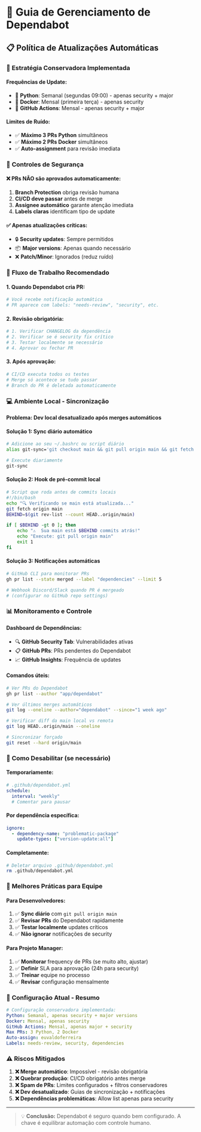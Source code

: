# 🤖 Guia de Gerenciamento de Dependabot

## 📋 Política de Atualizações Automáticas

### 🎯 **Estratégia Conservadora Implementada**

#### **Frequências de Update:**
- 🐍 **Python**: Semanal (segundas 09:00) - apenas security + major
- 🐳 **Docker**: Mensal (primeira terça) - apenas security
- 🔧 **GitHub Actions**: Mensal - apenas security + major

#### **Limites de Ruído:**
- ✅ **Máximo 3 PRs Python** simultâneos
- ✅ **Máximo 2 PRs Docker** simultâneos
- ✅ **Auto-assignment** para revisão imediata

### 🚨 **Controles de Segurança**

#### **❌ PRs NÃO são aprovados automaticamente:**
1. **Branch Protection** obriga revisão humana
2. **CI/CD deve passar** antes de merge
3. **Assignee automático** garante atenção imediata
4. **Labels claras** identificam tipo de update

#### **✅ Apenas atualizações críticas:**
- 🔒 **Security updates**: Sempre permitidos
- 📦 **Major versions**: Apenas quando necessário
- ❌ **Patch/Minor**: Ignorados (reduz ruído)

### 🔄 **Fluxo de Trabalho Recomendado**

#### **1. Quando Dependabot cria PR:**
```bash
# Você recebe notificação automática
# PR aparece com labels: "needs-review", "security", etc.
```

#### **2. Revisão obrigatória:**
```bash
# 1. Verificar CHANGELOG da dependência
# 2. Verificar se é security fix crítico
# 3. Testar localmente se necessário
# 4. Aprovar ou fechar PR
```

#### **3. Após aprovação:**
```bash
# CI/CD executa todos os testes
# Merge só acontece se tudo passar
# Branch do PR é deletada automaticamente
```

### 💻 **Ambiente Local - Sincronização**

#### **Problema:** Dev local desatualizado após merges automáticos

#### **Solução 1: Sync diário automático**
```bash
# Adicione ao seu ~/.bashrc ou script diário
alias git-sync='git checkout main && git pull origin main && git fetch --prune'

# Execute diariamente
git-sync
```

#### **Solução 2: Hook de pré-commit local**
```bash
# Script que roda antes de commits locais
#!/bin/bash
echo "🔍 Verificando se main está atualizada..."
git fetch origin main
BEHIND=$(git rev-list --count HEAD..origin/main)

if [ $BEHIND -gt 0 ]; then
    echo "⚠️  Sua main está $BEHIND commits atrás!"
    echo "Execute: git pull origin main"
    exit 1
fi
```

#### **Solução 3: Notificações automáticas**
```bash
# GitHub CLI para monitorar PRs
gh pr list --state merged --label "dependencies" --limit 5

# Webhook Discord/Slack quando PR é mergeado
# (configurar no GitHub repo settings)
```

### 📊 **Monitoramento e Controle**

#### **Dashboard de Dependências:**
- 🔍 **GitHub Security Tab**: Vulnerabilidades ativas
- 📋 **GitHub PRs**: PRs pendentes do Dependabot  
- 📈 **GitHub Insights**: Frequência de updates

#### **Comandos úteis:**
```bash
# Ver PRs do Dependabot
gh pr list --author "app/dependabot"

# Ver últimos merges automáticos
git log --oneline --author="dependabot" --since="1 week ago"

# Verificar diff da main local vs remota
git log HEAD..origin/main --oneline

# Sincronizar forçado
git reset --hard origin/main
```

### 🚫 **Como Desabilitar (se necessário)**

#### **Temporariamente:**
```yaml
# .github/dependabot.yml
schedule:
  interval: "weekly"
  # Comentar para pausar
```

#### **Por dependência específica:**
```yaml
ignore:
  - dependency-name: "problematic-package"
    update-types: ["version-update:all"]
```

#### **Completamente:**
```bash
# Deletar arquivo .github/dependabot.yml
rm .github/dependabot.yml
```

### 🎯 **Melhores Práticas para Equipe**

#### **Para Desenvolvedores:**
1. ✅ **Sync diário** com `git pull origin main`
2. ✅ **Revisar PRs** do Dependabot rapidamente
3. ✅ **Testar localmente** updates críticos
4. ✅ **Não ignorar** notificações de security

#### **Para Projeto Manager:**
1. ✅ **Monitorar** frequency de PRs (se muito alto, ajustar)
2. ✅ **Definir** SLA para aprovação (24h para security)
3. ✅ **Treinar** equipe no processo
4. ✅ **Revisar** configuração mensalmente

### 🔄 **Configuração Atual - Resumo**

```yaml
# Configuração conservadora implementada:
Python: Semanal, apenas security + major versions
Docker: Mensal, apenas security  
GitHub Actions: Mensal, apenas major + security
Max PRs: 3 Python, 2 Docker
Auto-assign: euvaldoferreira
Labels: needs-review, security, dependencies
```

### ⚠️ **Riscos Mitigados**

1. **❌ Merge automático**: Impossível - revisão obrigatória
2. **❌ Quebrar produção**: CI/CD obrigatório antes merge
3. **❌ Spam de PRs**: Limites configurados + filtros conservadores  
4. **❌ Dev desatualizado**: Guias de sincronização + notificações
5. **❌ Dependências problemáticas**: Allow list apenas para security

---

> 💡 **Conclusão:** Dependabot é seguro quando bem configurado. A chave é equilibrar automação com controle humano.